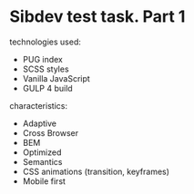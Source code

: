 # Sibdev test task. Part 1

technologies used:
  * PUG index
  * SCSS styles
  * Vanilla JavaScript
  * GULP 4 build

characteristics:
  * Adaptive
  * Cross Browser
  * BEM
  * Optimized
  * Semantics
  * CSS animations (transition, keyframes)
  * Mobile first
